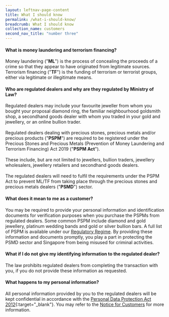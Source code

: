 ```yaml
---
layout: leftnav-page-content
title: What I should know
permalink: /what-i-should-know/
breadcrumb: What I should know
collection_name: customers
second_nav_title: "number three"
---
```


#### What is money laundering and terrorism financing?
Money laundering ("**ML**") is the process of concealing the proceeds of a crime so that they appear to have originated from legitimate sources. Terrorism financing ("**TF**") is the funding of terrorism or terrorist groups, either via legitimate or illegitimate means.

#### Who are regulated dealers and why are they regulated by Ministry of Law?
Regulated dealers may include your favourite jeweller from whom you bought your proposal diamond ring, the familiar neighbourhood goldsmith shop, a secondhand goods dealer with whom you traded in your gold and jewellery, or an online bullion trader.<br><br>
Regulated dealers dealing with precious stones, precious metals and/or precious products ("**PSPM**") are required to be registered under the Precious Stones and Precious Metals (Prevention of Money Laundering and Terrorism Financing) Act 2019 ("**PSPM Act**").<br><br>
These include, but are not limited to jewellers, bullion traders, jewellery wholesalers, jewellery retailers and secondhand goods dealers.<br><br> 
The regulated dealers will need to fulfil the requirements under the PSPM Act to prevent ML/TF from taking place through the precious stones and precious metals dealers ("**PSMD**") sector.

#### What does it mean to me as a customer?
You may be required to provide your personal information and identification documents for verification purposes when you purchase the PSPMs from regulated dealers. Some common PSPM include diamond and gold jewellery, platinum wedding bands and gold or silver bullion bars. A full list of PSPM is available under our [Regulatory Regime](/regulatory-regime/). By providing these information and documents promptly, you play a part in protecting the PSMD sector and Singapore from being misused for criminal activities.

#### What if I do not give my identifying information to the regulated dealer?
The law prohibits regulated dealers from completing the transaction with you, if you do not provide these information as requested. 

#### What happens to my personal information?
All personal information provided by you to the regulated dealers will be kept confidential in accordance with the [Personal Data Protection Act 2012](https://www.pdpc.gov.sg/nric-extracts){:target="_blank"}. You may refer to the [Notice for Customers](/notice-for-customers/) for more information.
